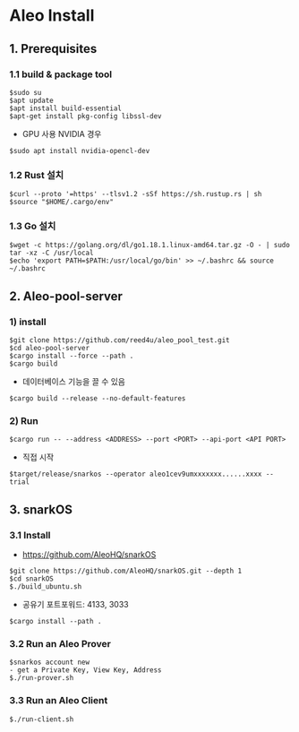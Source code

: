 
# Aleo Install

## 1. Prerequisites

### 1.1 build & package tool
```
$sudo su
$apt update
$apt install build-essential
$apt-get install pkg-config libssl-dev
```
- GPU 사용 NVIDIA 경우
```
$sudo apt install nvidia-opencl-dev
```
### 1.2 Rust 설치
```
$curl --proto '=https' --tlsv1.2 -sSf https://sh.rustup.rs | sh
$source "$HOME/.cargo/env"
```
### 1.3 Go 설치
```
$wget -c https://golang.org/dl/go1.18.1.linux-amd64.tar.gz -O - | sudo tar -xz -C /usr/local
$echo 'export PATH=$PATH:/usr/local/go/bin' >> ~/.bashrc && source ~/.bashrc
```

## 2. Aleo-pool-server
### 1) install
```
$git clone https://github.com/reed4u/aleo_pool_test.git
$cd aleo-pool-server
$cargo install --force --path .
$cargo build
```
- 데이터베이스 기능을 끌 수 있음 
```
$cargo build --release --no-default-features
```
### 2) Run
```
$cargo run -- --address <ADDRESS> --port <PORT> --api-port <API PORT>
```
- 직접 시작
```
$target/release/snarkos --operator aleo1cev9umxxxxxxx......xxxx --trial
```

## 3. snarkOS

### 3.1 Install
- https://github.com/AleoHQ/snarkOS
```
$git clone https://github.com/AleoHQ/snarkOS.git --depth 1
$cd snarkOS
$./build_ubuntu.sh
```
- 공유기 포트포워드: 4133, 3033
```
$cargo install --path .
```

### 3.2 Run an Aleo Prover
```
$snarkos account new
- get a Private Key, View Key, Address
$./run-prover.sh
```
### 3.3 Run an Aleo Client
```
$./run-client.sh
```




